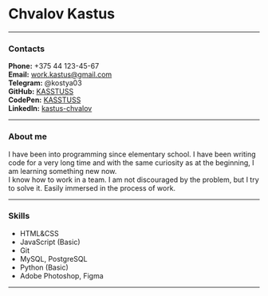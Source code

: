 # Chvalov Kastus

*****

### Contacts

**Phone:** +375 44 123-45-67  
**Email:** work.kastus@gmail.com  
**Telegram:** @kostya03  
**GitHub:** [KASSTUSS](https://github.com/KASSTUSS)  
**CodePen:** [KASSTUSS](https://codepen.io/KASSTUSS)  
**LinkedIn:** [kastus-chvalov](https://www.linkedin.com/in/kastus-chvalov-3255a6269/)  

*****

### About me

I have been into programming since elementary school. I have been writing code for a very long time and with the same curiosity as at the beginning, I am learning something new now.  
I know how to work in a team. I am not discouraged by the problem, but I try to solve it. Easily immersed in the process of work.  

*****

### Skills

* HTML&CSS
* JavaScript (Basic)
* Git
* MySQL, PostgreSQL
* Python (Basic)
* Adobe Photoshop, Figma

*****